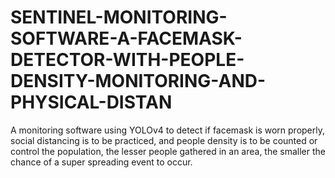 # SENTINEL-MONITORING-SOFTWARE-A-FACEMASK-DETECTOR-WITH-PEOPLE-DENSITY-MONITORING-AND-PHYSICAL-DISTAN
A monitoring software using YOLOv4 to detect if facemask is worn properly, social distancing is to be practiced, and people density is to be counted or control the population, the lesser people gathered in an area, the smaller the chance of a super spreading event to occur.

